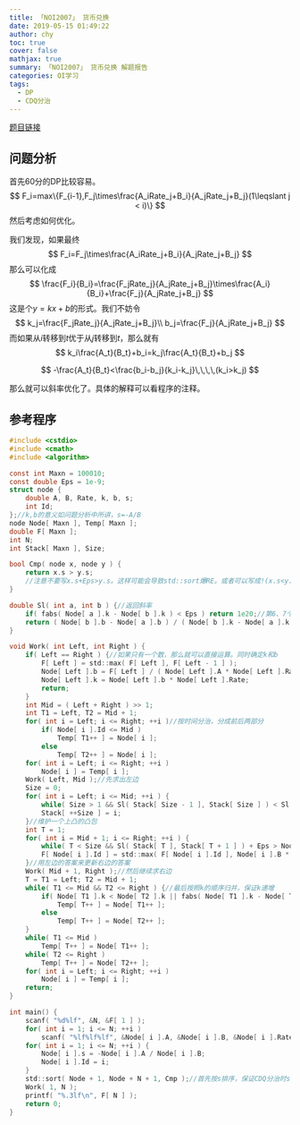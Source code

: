 ```yaml
---
title: 「NOI2007」 货币兑换 
date: 2019-05-15 01:49:22
author: chy
toc: true
cover: false
mathjax: true
summary: 「NOI2007」 货币兑换 解题报告
categories: OI学习
tags:
  - DP
  - CDQ分治
---
```


[题目链接](https://loj.ac/problem/2353)

## 问题分析

首先$60$分的DP比较容易。
$$
F_i=max\{F_{i-1},F_j\times\frac{A_iRate_j+B_i}{A_jRate_j+B_j}(1\leqslant j < i)\}
$$
然后考虑如何优化。

我们发现，如果最终
$$
F_i=F_j\times\frac{A_iRate_j+B_i}{A_jRate_j+B_j}
$$
那么可以化成
$$
\frac{F_i}{B_i}=\frac{F_jRate_j}{A_jRate_j+B_j}\times\frac{A_i}{B_i}+\frac{F_j}{A_jRate_j+B_j}
$$
这是个$y=kx+b$的形式。我们不妨令
$$
k_j=\frac{F_jRate_j}{A_jRate_j+B_j}\\
b_j=\frac{F_j}{A_jRate_j+B_j}
$$
而如果从$i$转移到$t$优于从$j$转移到$t$，那么就有
$$
k_i\frac{A_t}{B_t}+b_i=k_j\frac{A_t}{B_t}+b_j
$$

$$
-\frac{A_t}{B_t}<\frac{b_i-b_j}{k_i-k_j}\,\,\,\,(k_i>k_j)
$$

那么就可以斜率优化了。具体的解释可以看程序的注释。

## 参考程序

```c
#include <cstdio>
#include <cmath>
#include <algorithm>

const int Maxn = 100010;
const double Eps = 1e-9;
struct node {
	double A, B, Rate, k, b, s;
	int Id;
};//k,b的意义如问题分析中所讲，s=-A/B
node Node[ Maxn ], Temp[ Maxn ];
double F[ Maxn ];
int N;
int Stack[ Maxn ], Size;

bool Cmp( node x, node y ) {
	return x.s > y.s;
    //注意不要写x.s+Eps>y.s。这样可能会导致std::sort爆RE。或者可以写成!(x.s<y.s+Eps)
}

double Sl( int a, int b ) {//返回斜率
	if( fabs( Node[ a ].k - Node[ b ].k ) < Eps ) return 1e20;//第6、7个点卡精度需求
	return ( Node[ b ].b - Node[ a ].b ) / ( Node[ b ].k - Node[ a ].k );
}

void Work( int Left, int Right ) {
	if( Left == Right ) {//如果只有一个数，那么就可以直接运算。同时确定k和b
		F[ Left ] = std::max( F[ Left ], F[ Left - 1 ] );
		Node[ Left ].b = F[ Left ] / ( Node[ Left ].A * Node[ Left ].Rate + Node[ Left ].B );
		Node[ Left ].k = Node[ Left ].b * Node[ Left ].Rate;
		return;
	}
	int Mid = ( Left + Right ) >> 1;
	int T1 = Left, T2 = Mid + 1;
	for( int i = Left; i <= Right; ++i )//按时间分治，分成前后两部分
		if( Node[ i ].Id <= Mid ) 
			Temp[ T1++ ] = Node[ i ];
		else 
			Temp[ T2++ ] = Node[ i ];
	for( int i = Left; i <= Right; ++i )
		Node[ i ] = Temp[ i ];
	Work( Left, Mid );//先求出左边
	Size = 0;
	for( int i = Left; i <= Mid; ++i ) {
		while( Size > 1 && Sl( Stack[ Size - 1 ], Stack[ Size ] ) < Sl( Stack[ Size - 1 ], i ) + Eps ) --Size;
		Stack[ ++Size ] = i;
	}//维护一个上凸的凸包
	int T = 1;
	for( int i = Mid + 1; i <= Right; ++i ) {
		while( T < Size && Sl( Stack[ T ], Stack[ T + 1 ] ) + Eps > Node[ i ].s ) ++T;
		F[ Node[ i ].Id ] = std::max( F[ Node[ i ].Id ], Node[ i ].B * ( -Node[ Stack[ T ] ].k * Node[ i ].s + Node[ Stack[ T ] ].b ) );
	}//用左边的答案来更新右边的答案
	Work( Mid + 1, Right );//然后继续求右边
	T = T1 = Left; T2 = Mid + 1;
	while( T1 <= Mid && T2 <= Right ) {//最后按照k的顺序归并，保证k递增
		if( Node[ T1 ].k < Node[ T2 ].k || fabs( Node[ T1 ].k - Node[ T2 ].k ) < Eps && Node[ T1 ].b < Node[ T2 ].b )
			Temp[ T++ ] = Node[ T1++ ];
		else
			Temp[ T++ ] = Node[ T2++ ];
	}
	while( T1 <= Mid )
		Temp[ T++ ] = Node[ T1++ ];
	while( T2 <= Right ) 
		Temp[ T++ ] = Node[ T2++ ];
	for( int i = Left; i <= Right; ++i )
		Node[ i ] = Temp[ i ];
	return;
}

int main() {
	scanf( "%d%lf", &N, &F[ 1 ] );
	for( int i = 1; i <= N; ++i )
		scanf( "%lf%lf%lf", &Node[ i ].A, &Node[ i ].B, &Node[ i ].Rate );
	for( int i = 1; i <= N; ++i ) {
		Node[ i ].s = -Node[ i ].A / Node[ i ].B;
		Node[ i ].Id = i;
	}
	std::sort( Node + 1, Node + N + 1, Cmp );//首先按s排序，保证CDQ分治时s是降序的。
	Work( 1, N );
	printf( "%.3lf\n", F[ N ] );
	return 0;
}
```

